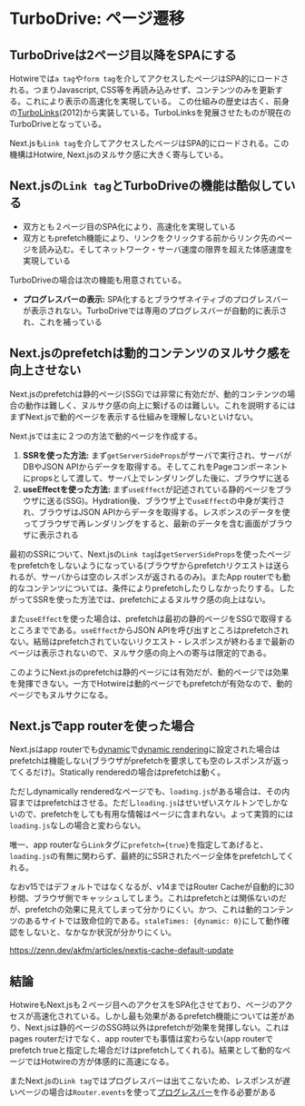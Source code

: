 # TurboDrive: ページ遷移

## TurboDriveは2ページ目以降をSPAにする

Hotwireでは`a tag`や`form tag`を介してアクセスしたページはSPA的にロードされる。つまりJavascript, CSS等を再読み込みせず、コンテンツのみを更新する。これにより表示の高速化を実現している。 この仕組みの歴史は古く、前身の[TurboLinks](https://github.com/turbolinks/turbolinks)(2012)から実装している。TurboLinksを発展させたものが現在のTurboDriveとなっている。

Next.jsも`Link tag`を介してアクセスしたページはSPA的にロードされる。この機構はHotwire, Next.jsのヌルサク感に大きく寄与している。

## Next.jsの`Link tag`とTurboDriveの機能は酷似している

* 双方とも２ページ目のSPA化により、高速化を実現している
* 双方ともprefetch機能により、リンクをクリックする前からリンク先のページを読み込む。そしてネットワーク・サーバ速度の限界を超えた体感速度を実現している

TurboDriveの場合は次の機能も用意されている。

* **プログレスバーの表示:** SPA化するとブラウザネイティブのプログレスバーが表示されない。TurboDriveでは専用のプログレスバーが自動的に表示され、これを補っている

## Next.jsのprefetchは動的コンテンツのヌルサク感を向上させない

Next.jsのprefetchは静的ページ(SSG)では非常に有効だが、動的コンテンツの場合の動作は難しく、ヌルサク感の向上に繋げるのは難しい。これを説明するにはまずNext.jsで動的ページを表示する仕組みを理解しないといけない。

Next.jsでは主に２つの方法で動的ページを作成する。

1. **SSRを使った方法:** まず`getServerSideProps`がサーバで実行され、サーバがDBやJSON APIからデータを取得する。そしてこれをPageコンポーネントにpropsとして渡して、サーバ上でレンダリングした後に、ブラウザに送る
2. **useEffectを使った方法:** まず`useEffect`が記述されている静的ページをブラウザに送る(SSG)。Hydration後、ブラウザ上で`useEffect`の中身が実行され、ブラウザはJSON APIからデータを取得する。レスポンスのデータを使ってブラウザで再レンダリングをすると、最新のデータを含む画面がブラウザに表示される

最初のSSRについて、Next.jsの`Link tag`は`getServerSideProps`を使ったページをprefetchをしないようになっている(ブラウザからprefetchリクエストは送られるが、サーバからは空のレスポンスが返されるのみ)。またApp routerでも動的なコンテンツについては、条件によりprefetchしたりしなかったりする。したがってSSRを使った方法では、prefetchによるヌルサク感の向上はない。

また`useEffect`を使った場合は、prefetchは最初の静的ページをSSGで取得するところまでである。`useEffect`からJSON APIを呼び出すところはprefetchされない。結局はprefetchされていないリクエスト・レスポンスが終わるまで最新のページは表示されないので、ヌルサク感の向上への寄与は限定的である。

このようにNext.jsのprefetchは静的ページには有効だが、動的ページでは効果を発揮できない。一方でHotwireは動的ページでもprefetchが有効なので、動的ページでもヌルサクになる。

## Next.jsでapp routerを使った場合

Next.jsはapp routerでも[dynamic](https://nextjs.org/docs/app/api-reference/file-conventions/route-segment-config#dynamic)で[dynamic rendering](https://nextjs.org/docs/app/building-your-application/rendering/server-components#dynamic-rendering)に設定された場合はprefetchは機能しない(ブラウザがprefetchを要求しても空のレスポンスが返ってくるだけ)。Statically renderedの場合はprefetchは動く。

ただしdynamically renderedなページでも、`loading.js`がある場合は、その内容まではprefetchはさせる。ただし`loading.js`はせいぜいスケルトンでしかないので、prefetchをしても有用な情報はページに含まれない。よって実質的には`loading.js`なしの場合と変わらない。

唯一、app routerなら`Link`タグに`prefetch={true}`を指定してあげると、`loading.js`の有無に関わらず、最終的にSSRされたページ全体をprefetchしてくれる。

なおv15ではデフォルトではなくなるが、v14まではRouter Cacheが自動的に30秒間、ブラウザ側でキャッシュしてしまう。これはprefetchとは関係ないのだが、prefetchの効果に見えてしまって分かりにくい。かつ、これは動的コンテンツのあるサイトでは致命位的である。`staleTimes: {dynamic: 0}`にして動作確認をしないと、なかなか状況が分かりにくい。

https://zenn.dev/akfm/articles/nextjs-cache-default-update

## 結論

HotwireもNext.jsも２ページ目へのアクセスをSPA化させており、ページのアクセスが高速化されている。しかし最も効果があるprefetch機能については差があり、Next.jsは静的ページのSSG時以外はprefetchが効果を発揮しない。これはpages routerだけでなく、app routerでも事情は変わらない(app routerでprefetch trueと指定した場合だけはprefetchしてくれる)。結果として動的なページではHotwireの方が体感的に高速になる。

またNext.jsの`Link tag`ではプログレスバーは出てこないため、レスポンスが遅いページの場合は`Router.events`を使って[プログレスバー](https://github.com/apal21/nextjs-progressbar?tab=readme-ov-file)を作る必要がある


